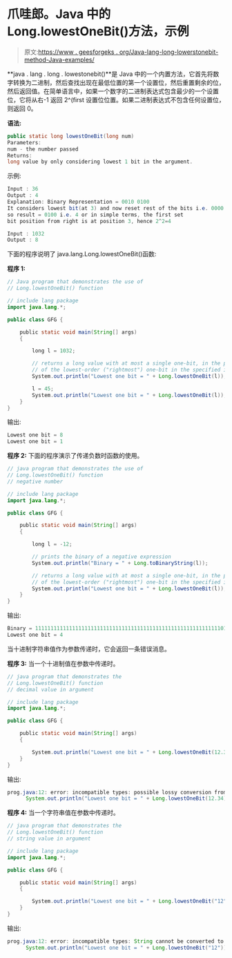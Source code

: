 # 爪哇郎。Java 中的 Long.lowestOneBit()方法，示例

> 原文:[https://www . geesforgeks . org/Java-lang-long-lowerstonebit-method-Java-examples/](https://www.geeksforgeeks.org/java-lang-long-lowestonebit-method-java-examples/)

**java . lang . long . lowestonebit()**是 Java 中的一个内置方法，它首先将数字转换为二进制，然后查找出现在最低位置的第一个设置位，然后重置剩余的位，然后返回值。在简单语言中，如果一个数字的二进制表达式包含最少的一个设置位，它将从右-1 返回 2^(first 设置位位置。如果二进制表达式不包含任何设置位，则返回 0。

**语法:**

```java
public static long lowestOneBit(long num)
Parameters:
num - the number passed 
Returns:
long value by only considering lowest 1 bit in the argument.
```

示例:

```java
Input : 36 
Output : 4 
Explanation: Binary Representation = 0010 0100
It considers lowest bit(at 3) and now reset rest of the bits i.e. 0000 0100
so result = 0100 i.e. 4 or in simple terms, the first set 
bit position from right is at position 3, hence 2^2=4  

Input : 1032
Output : 8 

```

下面的程序说明了 java.lang.Long.lowestOneBit()函数:

**程序 1:**

```java
// Java program that demonstrates the use of
// Long.lowestOneBit() function

// include lang package
import java.lang.*;

public class GFG {

    public static void main(String[] args)
    {

        long l = 1032;

        // returns a long value with at most a single one-bit, in the position
        // of the lowest-order ("rightmost") one-bit in the specified int value.
        System.out.println("Lowest one bit = " + Long.lowestOneBit(l));

        l = 45;
        System.out.println("Lowest one bit = " + Long.lowestOneBit(l));
    }
}
```

输出:

```java
Lowest one bit = 8
Lowest one bit = 1

```

**程序 2:** 下面的程序演示了传递负数时函数的使用。

```java
// java program that demonstrates the use of
// Long.lowestOneBit() function
// negative number

// include lang package
import java.lang.*;

public class GFG {

    public static void main(String[] args)
    {

        long l = -12;

        // prints the binary of a negative expression
        System.out.println("Binary = " + Long.toBinaryString(l));

        // returns a long value with at most a single one-bit, in the position
        // of the lowest-order ("rightmost") one-bit in the specified int value.
        System.out.println("Lowest one bit = " + Long.lowestOneBit(l));
    }
}
```

输出:

```java
Binary = 1111111111111111111111111111111111111111111111111111111111110100
Lowest one bit = 4

```

当十进制字符串值作为参数传递时，它会返回一条错误消息。

**程序 3:** 当一个十进制值在参数中传递时。

```java
// java program that demonstrates the
// Long.lowestOneBit() function
// decimal value in argument

// include lang package
import java.lang.*;

public class GFG {

    public static void main(String[] args)
    {

        System.out.println("Lowest one bit = " + Long.lowestOneBit(12.34));
    }
}
```

输出:

```java
prog.java:12: error: incompatible types: possible lossy conversion from double to long
      System.out.println("Lowest one bit = " + Long.lowestOneBit(12.34)); 

```

**程序 4:** 当一个字符串值在参数中传递时。

```java
// java program that demonstrates the
// Long.lowestOneBit() function
// string value in argument

// include lang package
import java.lang.*;

public class GFG {

    public static void main(String[] args)
    {

        System.out.println("Lowest one bit = " + Long.lowestOneBit("12"));
    }
}
```

输出:

```java
prog.java:12: error: incompatible types: String cannot be converted to long
      System.out.println("Lowest one bit = " + Long.lowestOneBit("12"));  

```